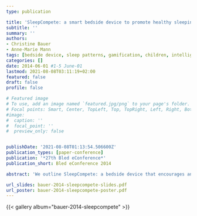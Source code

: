 ```yaml
---
type: publication

title: 'SleepCompete: a smart bedside device to promote healthy sleeping habits in children'
subtitle: ''
summary: ''
authors:
- Christine Bauer
- Anne-Marie Mann
tags: [bedside device, sleep patterns, gamification, children, intelligent system]
categories: []
date: 2014-06-01 #1-5 June-01
lastmod: 2021-08-08T03:11:19+02:00
featured: false
draft: false
profile: false

# Featured image
# To use, add an image named `featured.jpg/png` to your page's folder.
# Focal points: Smart, Center, TopLeft, Top, TopRight, Left, Right, BottomLeft, Bottom, BottomRight.
#image:
#  caption: ''
#  focal_point: ''
#  preview_only: false


publishDate: '2021-08-08T01:13:54.506600Z'
publication_types: [paper-conference]
publication: '*27th Bled eConference*'
publication_short: Bled eConference 2014

abstract: 'We outline SleepCompete: a bedside device that encourages and promotes healthy sleeping behaviour in families, with a particular focus on children, in a fun and useful way. SleepCompete encourages children and their parents to monitor sleeping habits by introducing a ‘sleep score’. By sharing this score with others we propose that SleepCompete persuades its users to improve sleeping habits. We outline the concept of our device and the preliminary study we conducted.'

url_slides: bauer-2014-sleepcompete-slides.pdf
url_poster: bauer-2014-sleepcompete-poster.pdf
---
```


{{< gallery album="bauer-2014-sleepcompete" >}}